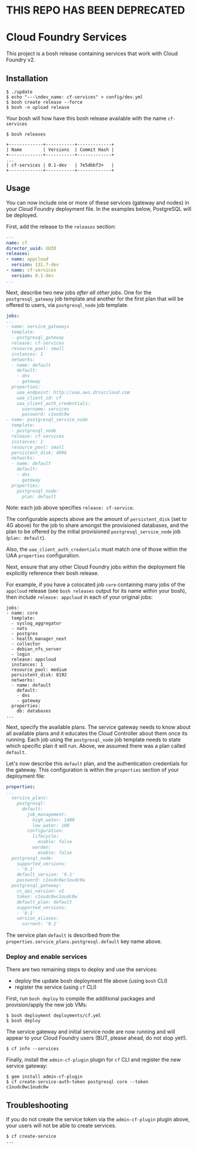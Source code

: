 # THIS REPO HAS BEEN DEPRECATED

# Cloud Foundry Services

This project is a bosh release containing services that work with Cloud Foundry v2.

## Installation

```
$ ./update
$ echo "---\ndev_name: cf-services" > config/dev.yml
$ bosh create release --force
$ bosh -n upload release
```

Your bosh will how have this bosh release available with the name `cf-services`

```
$ bosh releases                  

+-------------+-----------+-------------+
| Name        | Versions  | Commit Hash |
+-------------+-----------+-------------+
...
| cf-services | 0.1-dev   | 7e5dbbf3+   |
+-------------+-----------+-------------+
```

## Usage

You can now include one or more of these services (gateway and nodes) in your Cloud Foundry deployment file. In the examples below, PostgreSQL will be deployed.

First, add the release to the `releases` section:

``` yaml
---
name: cf
director_uuid: UUID
releases:
- name: appcloud
  version: 131.7-dev
- name: cf-services
  version: 0.1-dev
...
```

Next, describe two new jobs _after all other jobs_. One for the `postgresql_gateway` job template and another for the first plan that will be offered to users, via `postgresql_node` job template.

``` yaml
jobs:
...
- name: service_gateways
  template:
  - postgresql_gateway
  release: cf-services
  resource_pool: small
  instances: 1
  networks:
  - name: default
    default:
    - dns
    - gateway
  properties:
    uaa_endpoint: http://uaa.aws.drniccloud.com
    uaa_client_id: cf
    uaa_client_auth_credentials:
      username: services
      password: c1oudc0w
- name: postgresql_service_node
  template:
  - postgresql_node
  release: cf-services
  instances: 1
  resource_pool: small
  persistent_disk: 4096
  networks:
  - name: default
    default:
    - dns
    - gateway
  properties:
    postgresql_node:
      plan: default
```

Note: each job above specifies `release: cf-service`.

The configurable aspects above are the amount of `persistent_disk` (set to 4G above) for the job to share amongst the provisioned databases, and the plan to be offered by the initial provisioned `postgresql_service_node` job (`plan: default`).

Also, the `uaa_client_auth_credentials` must match one of those within the UAA `properties` configuration.

Next, ensure that any other Cloud Foundry jobs within the deployment file explicitly reference their bosh release.

For example, if you have a colocated job `core` containing many jobs of the `appcloud` release (see `bosh releases` output for its name within your bosh), then include `release: appcloud` in each of your original jobs:

```
jobs:
- name: core
  template:
  - syslog_aggregator
  - nats
  - postgres
  - health_manager_next
  - collector
  - debian_nfs_server
  - login
  release: appcloud
  instances: 1
  resource_pool: medium
  persistent_disk: 8192
  networks:
  - name: default
    default:
    - dns
    - gateway
  properties:
    db: databases
...
```

Next, specify the available plans. The service gateway needs to know about all available plans and it educates the Cloud Controller about them once its running. Each job using the `postgresql_node` job template needs to state which specific plan it will run. Above, we assumed there was a plan called `default`.

Let's now describe this `default` plan, and the authentication credentials for the gateway. This configuration is within the `properties` section of your deployment file:

``` yaml
properties:
...
  service_plans:
    postgresql:
      default:
        job_management:
          high_water: 1400
          low_water: 100
        configuration:
          lifecycle:
            enable: false
          warden:
            enable: false
  postgresql_node:
    supported_versions:
    - '9.1'
    default_version: '9.1'
    password: c1oudc0wc1oudc0w
  postgresql_gateway:
    cc_api_version: v2
    token: c1oudc0wc1oudc0w
    default_plan: default
    supported_versions:
    - '9.1'
    version_aliases:
      current: '9.1'
```

The service plan `default` is described from the `properties.service_plans.postgresql.default` key name above.

### Deploy and enable services

There are two remaining steps to deploy and use the services:

* deploy the update bosh deployment file above (using `bosh` CLI)
* register the service (using `cf` CLI)

First, run `bosh deploy` to compile the additional packages and provision/apply the new job VMs:

```
$ bosh deployment deployments/cf.yml
$ bosh deploy
```

The service gateway and initial service node are now running and will appear to your Cloud Foundry users (BUT, please ahead, do not stop yet!).

```
$ cf info --services
```

Finally, install the `admin-cf-plugin` plugin for `cf` CLI and register the new service gateway:

```
$ gem install admin-cf-plugin
$ cf create-service-auth-token postgresql core --token c1oudc0wc1oudc0w
```


## Troubleshooting

If you do not create the service token via the `admin-cf-plugin` plugin above, your users will not be able to create services.

```
$ cf create-service
...
```
